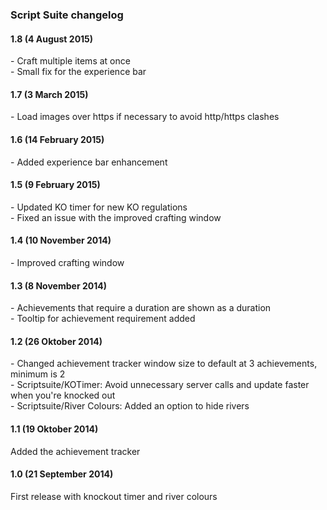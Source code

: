 <h3>Script Suite changelog</h3>

<h4>1.8 (4 August 2015)</h4>
<p>- Craft multiple items at once <br />
- Small fix for the experience bar</p>

<h4>1.7 (3 March 2015)</h4>
<p>- Load images over https if necessary to avoid http/https clashes</p>

<h4>1.6 (14 February 2015)</h4>
<p>- Added experience bar enhancement</p>

<h4>1.5 (9 February 2015)</h4>
<p>- Updated KO timer for new KO regulations <br />
- Fixed an issue with the improved crafting window</p>

<h4>1.4 (10 November 2014)</h4>
<p>- Improved crafting window</p>

<h4>1.3 (8 November 2014)</h4>
<p>- Achievements that require a duration are shown as a duration<br />
- Tooltip for achievement requirement added</p>

<h4>1.2 (26 Oktober 2014)</h4>
<p>- Changed achievement tracker window size to default at 3 achievements, minimum is 2<br />
- Scriptsuite/KOTimer: Avoid unnecessary server calls and update faster when you're knocked out<br />
- Scriptsuite/River Colours: Added an option to hide rivers</p>

<h4>1.1 (19 Oktober 2014)</h4>
<p>Added the achievement tracker</p>

<h4>1.0 (21 September 2014)</h4>
<p>First release with knockout timer and river colours</p>